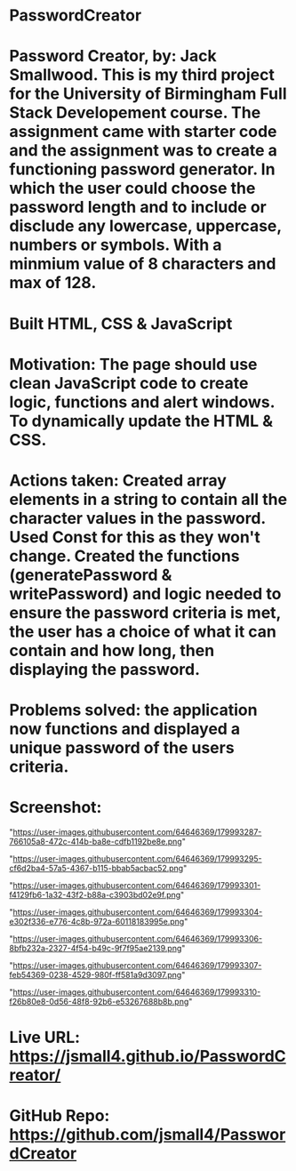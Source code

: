 # PasswordCreator

# Password Creator, by: Jack Smallwood. This is my third project for the University of Birmingham Full Stack Developement course. The assignment came with starter code and the assignment was to create a functioning password generator. In which the user could choose the password length and to include or disclude any lowercase, uppercase, numbers or symbols. With a minmium value of 8 characters and max of 128.

# Built HTML, CSS & JavaScript

# Motivation: The page should use clean JavaScript code to create logic, functions and alert windows. To dynamically update the HTML & CSS.

# Actions taken: Created array elements in a string to contain all the character values in the password. Used Const for this as they won't change. Created the functions (generatePassword & writePassword) and logic needed to ensure the password criteria is met, the user has a choice of what it can contain and how long, then displaying the password.

# Problems solved: the application now functions and displayed a unique password of the users criteria.

# Screenshot:

"https://user-images.githubusercontent.com/64646369/179993287-766105a8-472c-414b-ba8e-cdfb1192be8e.png"

"https://user-images.githubusercontent.com/64646369/179993295-cf6d2ba4-57a5-4367-b115-bbab5acbac52.png"

"https://user-images.githubusercontent.com/64646369/179993301-f4129fb6-1a32-43f2-b88a-c3903bd02e9f.png"

"https://user-images.githubusercontent.com/64646369/179993304-e302f336-e776-4c8b-972a-60118183995e.png"

"https://user-images.githubusercontent.com/64646369/179993306-8bfb232a-2327-4f54-b49c-9f7f95ae2139.png"

"https://user-images.githubusercontent.com/64646369/179993307-feb54369-0238-4529-980f-ff581a9d3097.png"

"https://user-images.githubusercontent.com/64646369/179993310-f26b80e8-0d56-48f8-92b6-e53267688b8b.png"

# Live URL: https://jsmall4.github.io/PasswordCreator/

# GitHub Repo: https://github.com/jsmall4/PasswordCreator
